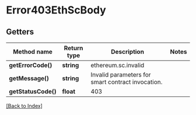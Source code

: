 # Error403EthScBody

## Getters

Method name | Return type | Description | Notes
------------ | ------------- | ------------- | -------------
**getErrorCode()** | **string** | ethereum.sc.invalid |
**getMessage()** | **string** | Invalid parameters for smart contract invocation. |
**getStatusCode()** | **float** | 403 |

[[Back to Index]](../index.md)
